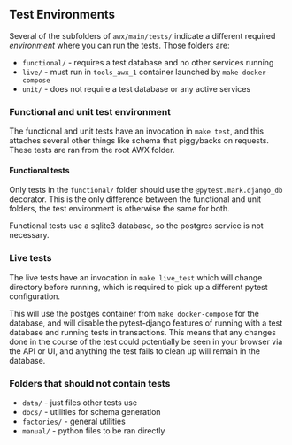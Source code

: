 ## Test Environments

Several of the subfolders of `awx/main/tests/` indicate a different required _environment_
where you can run the tests. Those folders are:

 - `functional/` - requires a test database and no other services running
 - `live/` - must run in `tools_awx_1` container launched by `make docker-compose`
 - `unit/` - does not require a test database or any active services

### Functional and unit test environment

The functional and unit tests have an invocation in `make test`,
and this attaches several other things like schema that piggybacks on requests.
These tests are ran from the root AWX folder.

#### Functional tests

Only tests in the `functional/` folder should use the `@pytest.mark.django_db` decorator.
This is the only difference between the functional and unit folders,
the test environment is otherwise the same for both.

Functional tests use a sqlite3 database, so the postgres service is not necessary.

### Live tests

The live tests have an invocation in `make live_test` which will change
directory before running, which is required to pick up a different pytest
configuration.

This will use the postges container from `make docker-compose` for the database,
and will disable the pytest-django features of running with a test database
and running tests in transactions.
This means that any changes done in the course of the test could potentially
be seen in your browser via the API or UI, and anything the test fails
to clean up will remain in the database.

### Folders that should not contain tests

 - `data/` - just files other tests use
 - `docs/` - utilities for schema generation
 - `factories/` - general utilities
 - `manual/` - python files to be ran directly
